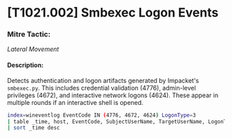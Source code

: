 # [T1021.002] Smbexec Logon Events

### Mitre Tactic:  
*Lateral Movement*

#### Description:  
Detects authentication and logon artifacts generated by Impacket's `smbexec.py`. This includes credential validation (4776), admin-level privileges (4672), and interactive network logons (4624). These appear in multiple rounds if an interactive shell is opened.

```bash
index=wineventlog EventCode IN (4776, 4672, 4624) LogonType=3
| table _time, host, EventCode, SubjectUserName, TargetUserName, LogonType, AuthenticationPackageName
| sort _time desc
```